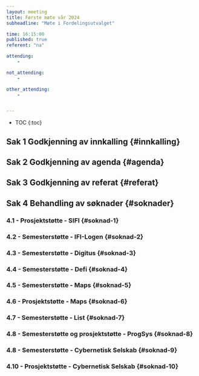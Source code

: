 ```yaml
---
layout: meeting
title: Første møte vår 2024
subheadline: "Møte i Fordelingsutvalget"

time: 16:15:00
published: true
referent: "na"

attending:
    - 

not_attending:
    -

other_attending:
    -


---
```


* TOC
{:toc}


## Sak 1 Godkjenning av innkalling {#innkalling}
## Sak 2 Godkjenning av agenda {#agenda}
## Sak 3 Godkjenning av referat {#referat}
## Sak 4 Behandling av søknader {#soknader}
### 4.1 -  Prosjektstøtte - SIFI {#soknad-1}
### 4.2 -  Semesterstøtte - IFI-Logen {#soknad-2}
### 4.3 -  Semesterstøtte - Digitus {#soknad-3}
### 4.4 -  Semesterstøtte - Defi {#soknad-4}
### 4.5 -  Semesterstøtte - Maps {#soknad-5}
### 4.6 -  Prosjektstøtte - Maps {#soknad-6}
### 4.7 -  Semesterstøtte - List {#soknad-7}
### 4.8 -  Semesterstøtte og prosjektstøtte - ProgSys {#soknad-8}
### 4.8 -  Semesterstøtte - Cybernetisk Selskab {#soknad-9}
### 4.10 -  Prosjektstøtte - Cybernetisk Selskab {#soknad-10}


